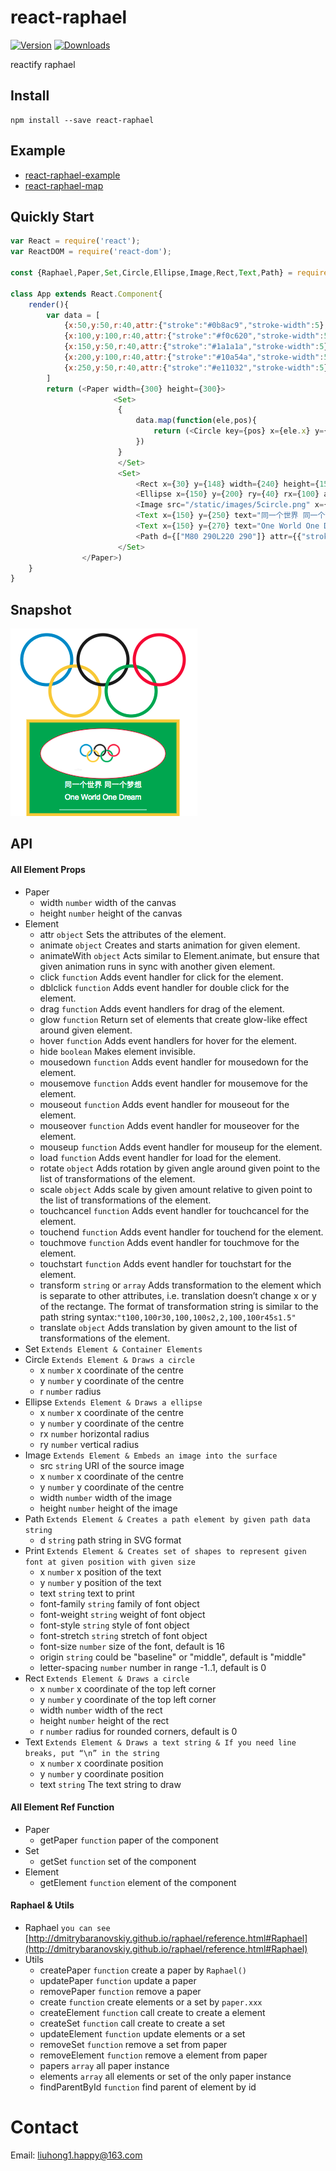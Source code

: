 # react-raphael

[![Version](https://img.shields.io/npm/v/react-raphael.svg)](https://www.npmjs.com/package/react-raphael)
[![Downloads](https://img.shields.io/npm/dt/react-raphael.svg)](https://www.npmjs.com/package/react-raphael)

reactify raphael

## Install

	npm install --save react-raphael

## Example

- [react-raphael-example](https://github.com/liuhong1happy/react-raphael-example)
- [react-raphael-map](https://github.com/liuhong1happy/react-raphael-map)

## Quickly Start

```js
var React = require('react');
var ReactDOM = require('react-dom');

const {Raphael,Paper,Set,Circle,Ellipse,Image,Rect,Text,Path} = require('react-raphael');

class App extends React.Component{
    render(){
        var data = [
            {x:50,y:50,r:40,attr:{"stroke":"#0b8ac9","stroke-width":5},animate:Raphael.animation({cx:60},500,"<>")},
            {x:100,y:100,r:40,attr:{"stroke":"#f0c620","stroke-width":5},animate:Raphael.animation({cx:105},500,"<>")},
            {x:150,y:50,r:40,attr:{"stroke":"#1a1a1a","stroke-width":5}},
            {x:200,y:100,r:40,attr:{"stroke":"#10a54a","stroke-width":5},animate:Raphael.animation({cx:195},500,"<>")},
            {x:250,y:50,r:40,attr:{"stroke":"#e11032","stroke-width":5},animate:Raphael.animation({cx:240},500,"<>")}
        ]
        return (<Paper width={300} height={300}>
                       <Set>    
                        {
                            data.map(function(ele,pos){
                                return (<Circle key={pos} x={ele.x} y={ele.y} r={ele.r} attr={ele.attr} animate={ele.animate}/>)
                            })
                        }
                        </Set>
						<Set>
                            <Rect x={30} y={148} width={240} height={150} attr={{"fill":"#10a54a","stroke":"#f0c620","stroke-width":5}}/>
							<Ellipse x={150} y={200} ry={40} rx={100} attr={{"fill":"#fff","stroke":"#e11032"}} glow={{width:100,fill:true,color:"#e11032",opacity:1}}/>
                            <Image src="/static/images/5circle.png" x={100} y={170} width={90} height={60} />
							<Text x={150} y={250} text="同一个世界 同一个梦想" attr={{"fill":"#fff"}}/>
							<Text x={150} y={270} text="One World One Dream" attr={{"fill":"#fff"}}/>
							<Path d={["M80 290L220 290"]} attr={{"stroke":"#fff"}}/>
						</Set>
                </Paper>)
    }
}
```

## Snapshot

![snapshot.png](snapshot.png)

## API

#### All Element Props

- Paper 
    - width `number` width of the canvas
    - height  `number` height of the canvas
- Element
	- attr `object` Sets the attributes of the element.
	- animate `object` Creates and starts animation for given element.
	- animateWith `object` Acts similar to Element.animate, but ensure that given animation runs in sync with another given element.
	- click `function` Adds event handler for click for the element.
	- dblclick `function` Adds event handler for double click for the element.
	- drag `function` Adds event handlers for drag of the element.
	- glow `function` Return set of elements that create glow-like effect around given element.
	- hover `function` Adds event handlers for hover for the element.
	- hide `boolean` Makes element invisible. 
	- mousedown `function` Adds event handler for mousedown for the element.
	- mousemove `function` Adds event handler for mousemove for the element.
	- mouseout `function` Adds event handler for mouseout for the element.
	- mouseover `function` Adds event handler for mouseover for the element.
	- mouseup `function` Adds event handler for mouseup for the element.
    - load `function` Adds event handler for load for the element.
	- rotate `object` Adds rotation by given angle around given point to the list of transformations of the element.
	- scale `object` Adds scale by given amount relative to given point to the list of transformations of the element.
	- touchcancel `function` Adds event handler for touchcancel for the element.
	- touchend `function` Adds event handler for touchend for the element.
	- touchmove `function` Adds event handler for touchmove for the element.
	- touchstart `function` Adds event handler for touchstart for the element.
	- transform `string` or `array` Adds transformation to the element which is separate to other attributes, i.e. translation doesn’t change x or y of the rectange. The format of transformation string is similar to the path string syntax:`"t100,100r30,100,100s2,2,100,100r45s1.5"`
	- translate `object` Adds translation by given amount to the list of transformations of the element.
- Set `Extends Element & Container Elements`
- Circle  `Extends Element & Draws a circle`
    - x `number` x coordinate of the centre
    - y `number` y coordinate of the centre
    - r `number` radius
- Ellipse `Extends Element & Draws a ellipse`
    - x `number` x coordinate of the centre
    - y `number` y coordinate of the centre
    - rx `number` horizontal radius
	- ry `number` vertical radius
- Image `Extends Element & Embeds an image into the surface`
	- src `string` URI of the source image
    - x `number` x coordinate of the centre
    - y `number` y coordinate of the centre
    - width `number` width of the image
	- height `number` height of the image
- Path `Extends Element & Creates a path element by given path data string`
    - d `string` path string in SVG format
- Print `Extends Element & Creates set of shapes to represent given font at given position with given size`
    - x `number` x position of the text
    - y `number` y position of the text
    - text `string` text to print
    - font-family `string` family of font object
    - font-weight `string` weight of font object
    - font-style `string` style of font object
    - font-stretch `string` stretch of font object
    - font-size `number` size of the font, default is 16
    - origin `string` could be "baseline" or "middle", default is "middle"
    - letter-spacing `number` number in range -1..1, default is 0
- Rect `Extends Element & Draws a circle`
    - x `number` x coordinate of the top left corner
    - y `number` y coordinate of the top left corner
    - width `number` width of the rect
	- height `number` height of the rect
    - r `number` radius for rounded corners, default is 0
- Text `Extends Element & Draws a text string & If you need line breaks, put “\n” in the string`
    - x `number` x coordinate position
    - y `number` y coordinate position
    - text `string` The text string to draw
	
#### All Element Ref Function

- Paper
	- getPaper `function` paper of the component
- Set
	- getSet `function` set of the component
- Element
	- getElement `function` element of the component

#### Raphael & Utils

- Raphael `you can see ` [http://dmitrybaranovskiy.github.io/raphael/reference.html#Raphael](http://dmitrybaranovskiy.github.io/raphael/reference.html#Raphael)
- Utils
	- createPaper `function` create a paper by `Raphael()`
    - updatePaper `function` update a paper
    - removePaper `function` remove a paper
	- create `function` create elements or a set by `paper.xxx`
	- createElement `function` call create to create a element
	- createSet `function` call create to create a set
    - updateElement `function` update elements or a set 
	- removeSet `function` remove a set from paper 
	- removeElement `function` remove a element from paper 
	- papers `array` all paper instance
	- elements `array` all elements or set of the only paper instance
    - findParentById `function` find parent of element by id
	
# Contact

Email: [liuhong1.happy@163.com](mailto:liuhong1.happy@163.com)